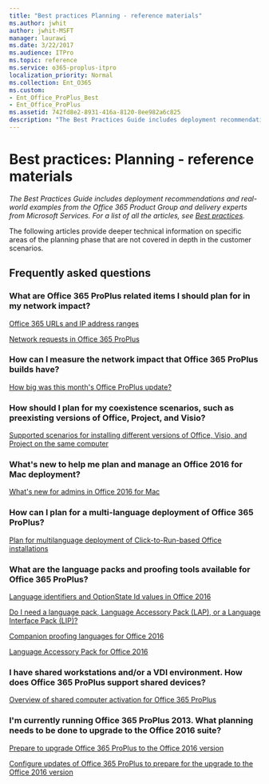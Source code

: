 ```yaml
---
title: "Best practices Planning - reference materials"
ms.author: jwhit
author: jwhit-MSFT
manager: laurawi
ms.date: 3/22/2017
ms.audience: ITPro
ms.topic: reference
ms.service: o365-proplus-itpro
localization_priority: Normal
ms.collection: Ent_O365
ms.custom:
- Ent_Office_ProPlus_Best
- Ent_Office_ProPlus
ms.assetid: 742fd8e2-8931-416a-8120-8ee982a6c825
description: "The Best Practices Guide includes deployment recommendations and real-world examples from the Office 365 Product Group and delivery experts from Microsoft Services. For a list of all the articles, see Best practices."
---
```


# Best practices: Planning - reference materials

 *The Best Practices Guide includes deployment recommendations and real-world examples from the Office 365 Product Group and delivery experts from Microsoft Services. For a list of all the articles, see [Best practices](best-practices.md).* 
  
The following articles provide deeper technical information on specific areas of the planning phase that are not covered in depth in the customer scenarios.
  
## Frequently asked questions

### What are Office 365 ProPlus related items I should plan for in my network impact?

[Office 365 URLs and IP address ranges](https://support.office.com/en-us/article/Office-365-URLs-and-IP-address-ranges-8548a211-3fe7-47cb-abb1-355ea5aa88a2?ui=en-US&amp;rs=en-US&amp;ad=US&amp;fromAR=1)
  
[Network requests in Office 365 ProPlus](https://support.office.com/en-us/article/Network-requests-in-Office-365-ProPlus-eb73fcd1-ca88-4d02-a74b-2dd3a9f3364d?ui=en-US&amp;rs=en-US&amp;ad=US)
  
### How can I measure the network impact that Office 365 ProPlus builds have?

[How big was this month's Office ProPlus update?](https://blogs.technet.microsoft.com/odsupport/2016/08/16/how-big-was-this-months-office-proplus-update/)
  
### How should I plan for my coexistence scenarios, such as preexisting versions of Office, Project, and Visio?

[Supported scenarios for installing different versions of Office, Visio, and Project on the same computer](https://technet.microsoft.com/library/mt712177%28v=office.16%29.aspx)
  
### What's new to help me plan and manage an Office 2016 for Mac deployment?

[What's new for admins in Office 2016 for Mac](https://technet.microsoft.com/en-us/library/mt346044%28v=office.16%29.aspx)
  
### How can I plan for a multi-language deployment of Office 365 ProPlus?

[Plan for multilanguage deployment of Click-to-Run-based Office installations](https://technet.microsoft.com/en-us/library/dn186220.aspx)
  
### What are the language packs and proofing tools available for Office 365 ProPlus?

[Language identifiers and OptionState Id values in Office 2016](https://technet.microsoft.com/en-us/library/cc179219%28v=office.16%29.aspx)
  
[Do I need a language pack, Language Accessory Pack (LAP), or a Language Interface Pack (LIP)?](https://support.office.com/en-us/article/Do-I-need-a-language-pack-Language-Accessory-Pack-LAP-or-a-Language-Interface-Pack-LIP-4548ec6b-6d0e-40aa-8780-7bbee9554e04?ui=en-US&amp;rs=en-US&amp;ad=US&amp;fromAR=1)
  
[Companion proofing languages for Office 2016](https://technet.microsoft.com/en-us/library/ee942198%28v=office.16%29.aspx)
  
[Language Accessory Pack for Office 2016](https://support.office.com/en-us/article/Language-Accessory-Pack-for-Office-2016-82ee1236-0f9a-45ee-9c72-05b026ee809f?ui=en-US&amp;rs=en-US&amp;ad=US&amp;fromAR=1)
  
### I have shared workstations and/or a VDI environment. How does Office 365 ProPlus support shared devices?

[Overview of shared computer activation for Office 365 ProPlus](https://technet.microsoft.com/en-us/library/dn782860.aspx)
  
### I'm currently running Office 365 ProPlus 2013. What planning needs to be done to upgrade to the Office 2016 suite?

[Prepare to upgrade Office 365 ProPlus to the Office 2016 version](https://technet.microsoft.com/EN-US/library/mt422981.aspx)
  
[Configure updates of Office 365 ProPlus to prepare for the upgrade to the Office 2016 version](https://technet.microsoft.com/EN-US/library/mt656688.aspx)
  

